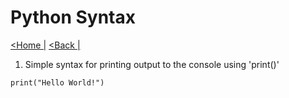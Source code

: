 # Python Syntax

[<Home |](../../../../README.md) [<Back |](../python.md)


1. Simple syntax for printing output to the console using 'print()'
```
print("Hello World!")
```

